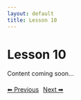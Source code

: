 ```yaml
---
layout: default
title: Lesson 10
---
```


# Lesson 10

Content coming soon...

<div style="margin-top: 20px;">
<a href="/docs/intermediate/Lessons/lesson_9.html" style="margin-right: 10px;">⬅ Previous</a><a href="/docs/intermediate/Lessons/lesson_11.html">Next ➡</a>
</div>
